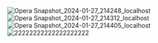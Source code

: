 ![Opera Snapshot_2024-01-27_214248_localhost](https://github.com/Achrafkadmiri/Keycloak-Angular-Spring/assets/95657794/af8b657e-913c-4f08-91a7-da6af7695e23)
![Opera Snapshot_2024-01-27_214312_localhost](https://github.com/Achrafkadmiri/Keycloak-Angular-Spring/assets/95657794/ee3c3093-cc4d-4d09-b403-c073b465a8ca)
![Opera Snapshot_2024-01-27_214405_localhost](https://github.com/Achrafkadmiri/Keycloak-Angular-Spring/assets/95657794/769ae748-28a9-4ab7-9bc1-a35984224f43)
![22222222222222222222](https://github.com/Achrafkadmiri/Keycloak-Angular-Spring/assets/95657794/e51a6431-3c56-4689-9d9b-993ef074349b)
